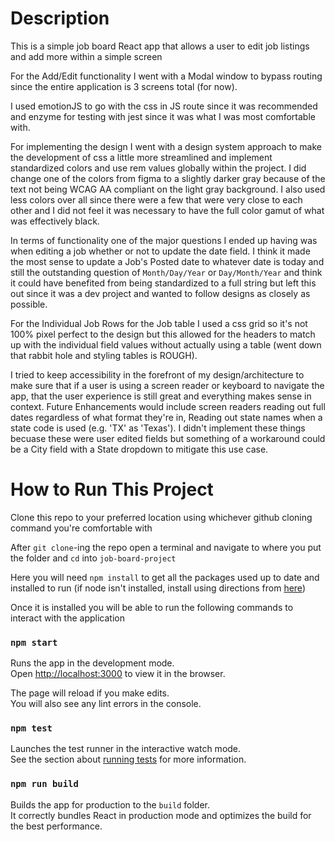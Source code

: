 # Description
This is a simple job board React app that allows a user to edit job listings and add more within a simple screen

For the Add/Edit functionality I went with a Modal window to bypass routing since the entire application is 3 screens total (for now).

I used emotionJS to go with the css in JS route since it was recommended and enzyme for testing with jest since it was what I was most comfortable with.

For implementing the design I went with a design system approach to make the development of css a little more streamlined and implement standardized colors and use rem values globally within the project.  I did change one of the colors from figma to a slightly darker gray because of the text not being WCAG AA compliant on the light gray background. I also used less colors over all since there were a few that were very close to each other and I did not feel it was necessary to have the full color gamut of what was effectively black.


In terms of functionality one of the major questions I ended up having was when editing a job whether or not to update the date field.  I think it made the most sense to update a Job's Posted date to whatever date is today and still the outstanding question of `Month/Day/Year` or `Day/Month/Year` and think it could have benefited from being standardized to a full string but left this out since it was a dev project and wanted to follow designs as closely as possible.


For the Individual Job Rows for the Job table I used a css grid so it's not 100% pixel perfect to the design but this allowed for the headers to match up with the individual field values without actually using a table (went down that rabbit hole and styling tables is ROUGH).

I tried to keep accessibility in the forefront of my design/architecture to make sure that if a user is using a screen reader or keyboard to navigate the app, that the user experience is still great and everything makes sense in context.  Future Enhancements would include screen readers reading out full dates regardless of what format they're in, Reading out state names when a state code is used (e.g. 'TX' as 'Texas').  I didn't implement these things becuase these were user edited fields but something of a workaround could be a City field with a State dropdown to mitigate this use case.

# How to Run This Project

Clone this repo to your preferred location using whichever github cloning command you're comfortable with

After `git clone`-ing the repo open a terminal and navigate to where you put the folder and `cd` into `job-board-project`

Here you will need `npm install` to get all the packages used up to date and installed to run
(if node isn't installed, install using directions from [here](https://www.npmjs.com/get-npm))


Once it is installed you will be able to run the following commands to interact with the application

### `npm start`

Runs the app in the development mode.\
Open [http://localhost:3000](http://localhost:3000) to view it in the browser.

The page will reload if you make edits.\
You will also see any lint errors in the console.

### `npm test`

Launches the test runner in the interactive watch mode.\
See the section about [running tests](https://facebook.github.io/create-react-app/docs/running-tests) for more information.

### `npm run build`

Builds the app for production to the `build` folder.\
It correctly bundles React in production mode and optimizes the build for the best performance.